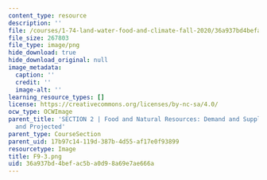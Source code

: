 ```yaml
---
content_type: resource
description: ''
file: /courses/1-74-land-water-food-and-climate-fall-2020/36a937bd4befac5ba0d98a69e7ae666a_F9-3.png
file_size: 267803
file_type: image/png
hide_download: true
hide_download_original: null
image_metadata:
  caption: ''
  credit: ''
  image-alt: ''
learning_resource_types: []
license: https://creativecommons.org/licenses/by-nc-sa/4.0/
ocw_type: OCWImage
parent_title: 'SECTION 2 | Food and Natural Resources: Demand and Supply, Current
  and Projected'
parent_type: CourseSection
parent_uid: 17b97c14-119d-387b-4d55-af17e0f93899
resourcetype: Image
title: F9-3.png
uid: 36a937bd-4bef-ac5b-a0d9-8a69e7ae666a
---
```

